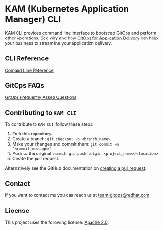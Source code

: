 # KAM (Kubernetes Application Manager) CLI

KAM CLI provides command line interface to bootstrap GitOps and perform other operations.  See why and how [GitOps for Application Delivery](./docs/README.md) can help your business to streamline your application delivery.

## CLI Reference

[Comand Line Reference](./docs/commands/README.md)

## GitOps FAQs

[GitOps Frequently Asked Questions](./docs/FAQ/GitopsFAQ.md)

## Contributing to `KAM CLI`

To contribute to `KAM CLI`, follow these steps:

1. Fork this repository.
2. Create a branch: `git checkout -b <branch_name>`.
3. Make your changes and commit them: `git commit -m '<commit_message>'`
4. Push to the original branch: `git push origin <project_name>/<location>`
5. Create the pull request.

Alternatively see the GitHub documentation on [creating a pull request](https://help.github.com/en/github/collaborating-with-issues-and-pull-requests/creating-a-pull-request).

## Contact

If you want to contact me you can reach us at [team-gitops@redhat.com](mailto:team-gitops@redhat.com)

## License

This project uses the following license: [Apache 2.0](./LICENSE).
